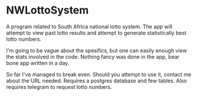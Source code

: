 # NWLottoSystem

A program related to South Africa national lotto system. The app will attempt to view past lotto results and attempt to generate statistically best lotto numbers.

I'm going to be vague about the spesifics, but one can easily enough view the stats involved in the code. Nothing fancy was done in the app, bear bone app written in a day.

So far I've managed to break even. Should you attempt to use it, contact me about the URL needed. Requires a postgres database and few tables. Also requires telegram to request lotto numbers.
